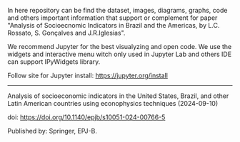 In here repository can be find the dataset, images, diagrams, graphs, code and others important information that support or complement for paper "Analysis of Socioecnomic Indicators in Brazil and the Americas, by L.C. Rossato, S. Gonçalves and J.R.Iglesias".  

We recommend Jupyter for the best visualyzing and open code. We use the widgets and interactive menu witch only used in Jupyter Lab and others IDE can support IPyWidgets library.  

Follow site for Jupyter install: https://jupyter.org/install 

------------------------------------------------------------------------------------------------------------------------
Analysis of socioeconomic indicators in the United States, Brazil, and other Latin American countries using econophysics techniques (2024-09-10)

doi: https://doi.org/10.1140/epjb/s10051-024-00766-5

Published by: Springer, EPJ-B. 

